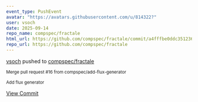 ```yaml
---
event_type: PushEvent
avatar: "https://avatars.githubusercontent.com/u/814322?"
user: vsoch
date: 2025-09-14
repo_name: compspec/fractale
html_url: https://github.com/compspec/fractale/commit/a4fffbe0ddc351236ffeb3f6cb7d3edf671fae7a
repo_url: https://github.com/compspec/fractale
---
```


<a href='https://github.com/vsoch' target='_blank'>vsoch</a> pushed to <a href='https://github.com/compspec/fractale' target='_blank'>compspec/fractale</a>

<small>Merge pull request #16 from compspec/add-flux-generator

Add flux generator</small>

<a href='https://github.com/compspec/fractale/commit/a4fffbe0ddc351236ffeb3f6cb7d3edf671fae7a' target='_blank'>View Commit</a>